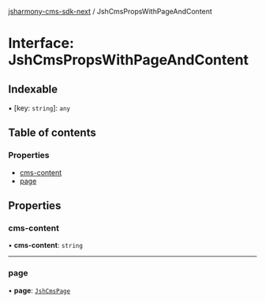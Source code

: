 [jsharmony-cms-sdk-next](../README.md) / JshCmsPropsWithPageAndContent

# Interface: JshCmsPropsWithPageAndContent

## Indexable

▪ [key: `string`]: `any`

## Table of contents

### Properties

- [cms-content](JshCmsPropsWithPageAndContent.md#cms-content)
- [page](JshCmsPropsWithPageAndContent.md#page)

## Properties

### cms-content

• **cms-content**: `string`

___

### page

• **page**: [`JshCmsPage`](JshCmsPage.md)
